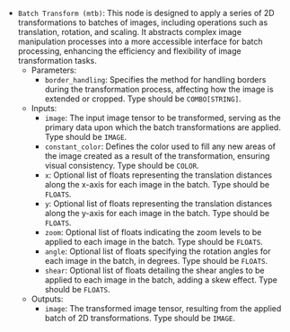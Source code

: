 - `Batch Transform (mtb)`: This node is designed to apply a series of 2D transformations to batches of images, including operations such as translation, rotation, and scaling. It abstracts complex image manipulation processes into a more accessible interface for batch processing, enhancing the efficiency and flexibility of image transformation tasks.
    - Parameters:
        - `border_handling`: Specifies the method for handling borders during the transformation process, affecting how the image is extended or cropped. Type should be `COMBO[STRING]`.
    - Inputs:
        - `image`: The input image tensor to be transformed, serving as the primary data upon which the batch transformations are applied. Type should be `IMAGE`.
        - `constant_color`: Defines the color used to fill any new areas of the image created as a result of the transformation, ensuring visual consistency. Type should be `COLOR`.
        - `x`: Optional list of floats representing the translation distances along the x-axis for each image in the batch. Type should be `FLOATS`.
        - `y`: Optional list of floats representing the translation distances along the y-axis for each image in the batch. Type should be `FLOATS`.
        - `zoom`: Optional list of floats indicating the zoom levels to be applied to each image in the batch. Type should be `FLOATS`.
        - `angle`: Optional list of floats specifying the rotation angles for each image in the batch, in degrees. Type should be `FLOATS`.
        - `shear`: Optional list of floats detailing the shear angles to be applied to each image in the batch, adding a skew effect. Type should be `FLOATS`.
    - Outputs:
        - `image`: The transformed image tensor, resulting from the applied batch of 2D transformations. Type should be `IMAGE`.

